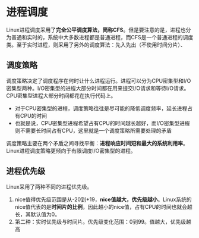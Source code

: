 # 进程调度
Linux进程调度采用了**完全公平调度算法，简称CFS**。但是要注意的是，进程也分为普通和实时的，系统中大多数进程都是普通进程，而CFS是一个普通进程的调度类。至于实时进程，则采用了另外的调度算法：先入先出（不使用时间分片）、

## 调度策略
调度策略决定了调度程序在何时让什么进程运行。进程可以分为CPU密集型和I/O密集型两种。I/O密集型的进程大部分时间都在用来提交I/O请求和等待I/O请求。CPU密集型进程大部分时间都花在执行代码上。

- 对于CPU密集型的进程，调度策略往往是尽可能的降低调度频率，延长进程占有CPU的时间
- 也就是说，CPU密集型进程希望占有CPU的时间越长越好，而I/O密集型进程则不需要长时间占有CPU，这里就是一个调度策略所需要处理的矛盾

调度策略主要在两个矛盾之间寻找平衡：**进程响应时间短和最大的系统利用率**。Linux进程调度策略更倾向于有限调度I/O密集型的进程。

## 进程优先级
Linux采用了两种不同的进程优先级。

1. nice值得优先级范围是从-20到+19，**nice值越大，优先级越小**。Linux系统的nice值代表的是**时间片的比例**，因此越小的nice值，占有CPU的时间也就会越长，其默认值为0。
2. 第二种：实时优先级与时间片。优先级变化范围：0到99。值越大，优先级越高
